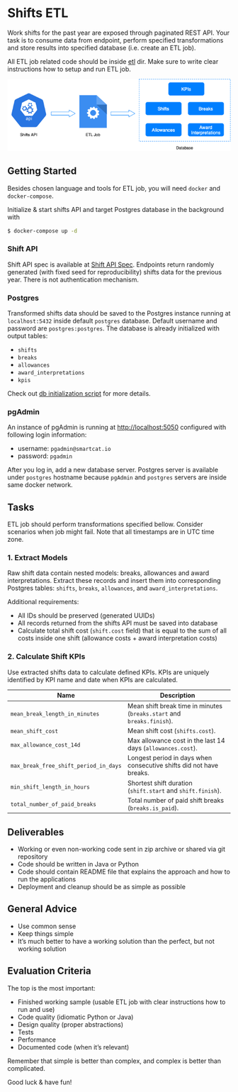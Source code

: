 # Shifts ETL

Work shifts for the past year are exposed through paginated REST API. Your
task is to consume data from endpoint, perform specified transformations and
store results into specified database (i.e. create an ETL job).

All ETL job related code should be inside [etl](./etl) dir. Make sure to
write clear instructions how to setup and run ETL job.

<p align="center">
    <img src="./diagram.png">
</p>

## Getting Started

Besides chosen language and tools for ETL job, you will need `docker` and `docker-compose`.

Initialize & start shifts API and target Postgres database in the background
with

```bash
$ docker-compose up -d
```

### Shift API

Shift API spec is available at [Shift API Spec](http://localhost:8000/redoc).
Endpoints return randomly generated (with fixed seed for reproducibility)
shifts data for the previous year. There is not authentication mechanism.

### Postgres

Transformed shifts data should be saved to the Postgres instance running at
`localhost:5432` inside default `postgres` database. Default username and
password are `postgres:postgres`. The database is already initialized with
output tables:

- `shifts`
- `breaks`
- `allowances`
- `award_interpretations`
- `kpis`

Check out [db initialization script](./initdb.sql) for more details.

### pgAdmin

An instance of pgAdmin is running at
[http://localhost:5050](http://localhost:5050) configured with following
login information:

- username: `pgadmin@smartcat.io`
- password: `pgadmin`

After you log in, add a new database server. Postgres server is available
under `postgres` hostname because `pgAdmin` and `postgres` servers are inside
same docker network.

## Tasks

ETL job should perform transformations specified bellow. Consider scenarios
when job might fail. Note that all timestamps are in UTC time zone.

### 1. Extract Models

Raw shift data contain nested models: breaks, allowances and award
interpretations. Extract these records and insert them into corresponding
Postgres tables: `shifts`, `breaks`, `allowances`, and `award_interpretations`.

Additional requirements:

- All IDs should be preserved (generated UUIDs)
- All records returned from the shifts API must be saved into database
- Calculate total shift cost (`shift.cost` field) that is equal to the sum of
  all costs inside one shift (allowance costs + award interpretation costs)

### 2. Calculate Shift KPIs

Use extracted shifts data to calculate defined KPIs. KPIs are uniquely
identified by KPI name and date when KPIs are calculated.

| Name                                  | Description                                                            |
| ------------------------------------- | ---------------------------------------------------------------------- |
| `mean_break_length_in_minutes`        | Mean shift break time in minutes (`breaks.start` and `breaks.finish`). |
| `mean_shift_cost`                     | Mean shift cost (`shifts.cost`).                                       |
| `max_allowance_cost_14d`              | Max allowance cost in the last 14 days (`allowances.cost`).            |
| `max_break_free_shift_period_in_days` | Longest period in days when consecutive shifts did not have breaks.    |
| `min_shift_length_in_hours`           | Shortest shift duration (`shift.start` and `shift.finish`).            |
| `total_number_of_paid_breaks`         | Total number of paid shift breaks (`breaks.is_paid`).                  |

## Deliverables

- Working or even non-working code sent in zip archive or shared via git repository
- Code should be written in Java or Python
- Code should contain README file that explains the approach and how to run the applications
- Deployment and cleanup should be as simple as possible

## General Advice

- Use common sense
- Keep things simple
- It’s much better to have a working solution than the perfect, but not working solution

## Evaluation Criteria

The top is the most important:

- Finished working sample (usable ETL job with clear instructions how to run and use)
- Code quality (idiomatic Python or Java)
- Design quality (proper abstractions)
- Tests
- Performance
- Documented code (when it’s relevant)

Remember that simple is better than complex, and complex is better than
complicated.

Good luck & have fun!

